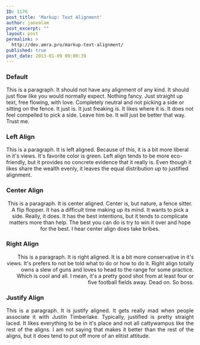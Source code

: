 ```yaml
---
ID: 1176
post_title: 'Markup: Text Alignment'
author: janealam
post_excerpt: ""
layout: post
permalink: >
  http://dev.amra.pro/markup-text-alignment/
published: true
post_date: 2013-01-09 09:00:39
---
```

<h3>Default</h3>
This is a paragraph. It should not have any alignment of any kind. It should just flow like you would normally expect. Nothing fancy. Just straight up text, free flowing, with love. Completely neutral and not picking a side or sitting on the fence. It just is. It just freaking is. It likes where it is. It does not feel compelled to pick a side. Leave him be. It will just be better that way. Trust me.
<h3>Left Align</h3>
<p style="text-align:left;">This is a paragraph. It is left aligned. Because of this, it is a bit more liberal in it's views. It's favorite color is green. Left align tends to be more eco-friendly, but it provides no concrete evidence that it really is. Even though it likes share the wealth evenly, it leaves the equal distribution up to justified alignment.</p>

<h3>Center Align</h3>
<p style="text-align:center;">This is a paragraph. It is center aligned. Center is, but nature, a fence sitter. A flip flopper. It has a difficult time making up its mind. It wants to pick a side. Really, it does. It has the best intentions, but it tends to complicate matters more than help. The best you can do is try to win it over and hope for the best. I hear center align does take bribes.</p>

<h3>Right Align</h3>
<p style="text-align:right;">This is a paragraph. It is right aligned. It is a bit more conservative in it's views. It's prefers to not be told what to do or how to do it. Right align totally owns a slew of guns and loves to head to the range for some practice. Which is cool and all. I mean, it's a pretty good shot from at least four or five football fields away. Dead on. So boss.</p>

<h3>Justify Align</h3>
<p style="text-align:justify;">This is a paragraph. It is justify aligned. It gets really mad when people associate it with Justin Timberlake. Typically, justified is pretty straight laced. It likes everything to be in it's place and not all cattywampus like the rest of the aligns. I am not saying that makes it better than the rest of the aligns, but it does tend to put off more of an elitist attitude.</p>
